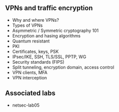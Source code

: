 ## VPNs and traffic encryption

- Why and where VPNs?
- Types of VPNs
- Asymmetric / Symmetric cryptography 101
- Encryption and hasing algorithms
- Quantum resistant
- PKI
- Certificates, keys, PSK
- IPsec/IKE, SSH, TLS/SSL, PPTP, WG
- Security standards (FIPS)
- Split tunneling, encryption domain, access control
- VPN clients, MFA
- VPN interception

## Associated labs
- netsec-lab05
